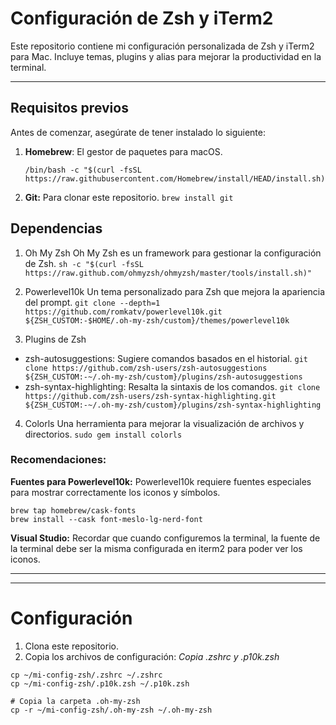 # Configuración de Zsh y iTerm2

Este repositorio contiene mi configuración personalizada de Zsh y iTerm2 para Mac. Incluye temas, plugins y alias para mejorar la productividad en la terminal.

---

## Requisitos previos

Antes de comenzar, asegúrate de tener instalado lo siguiente:

1. **Homebrew**: El gestor de paquetes para macOS.
   ```
   /bin/bash -c "$(curl -fsSL https://raw.githubusercontent.com/Homebrew/install/HEAD/install.sh)"
   ```

2. **Git:** Para clonar este repositorio.
```brew install git```

## Dependencias

1. Oh My Zsh
Oh My Zsh es un framework para gestionar la configuración de Zsh.
``` sh -c "$(curl -fsSL https://raw.github.com/ohmyzsh/ohmyzsh/master/tools/install.sh)" ```

2. Powerlevel10k
Un tema personalizado para Zsh que mejora la apariencia del prompt.
``` git clone --depth=1 https://github.com/romkatv/powerlevel10k.git ${ZSH_CUSTOM:-$HOME/.oh-my-zsh/custom}/themes/powerlevel10k ```

3. Plugins de Zsh
  - zsh-autosuggestions: Sugiere comandos basados en el historial.
   ``` git clone https://github.com/zsh-users/zsh-autosuggestions ${ZSH_CUSTOM:-~/.oh-my-zsh/custom}/plugins/zsh-autosuggestions ```
  - zsh-syntax-highlighting: Resalta la sintaxis de los comandos.
   ``` git clone https://github.com/zsh-users/zsh-syntax-highlighting.git ${ZSH_CUSTOM:-~/.oh-my-zsh/custom}/plugins/zsh-syntax-highlighting ```

4. Colorls
Una herramienta para mejorar la visualización de archivos y directorios.
``` sudo gem install colorls ```

### Recomendaciones:
**Fuentes para Powerlevel10k:** 
Powerlevel10k requiere fuentes especiales para mostrar correctamente los iconos y símbolos.
``` 
brew tap homebrew/cask-fonts
brew install --cask font-meslo-lg-nerd-font
```

**Visual Studio:** Recordar que cuando configuremos la terminal, la fuente de la terminal debe ser la misma configurada en iterm2 para poder ver los iconos.

-----
-----
# Configuración
1. Clona este repositorio.
2. Copia los archivos de configuración: *Copia .zshrc y .p10k.zsh*
``` 
cp ~/mi-config-zsh/.zshrc ~/.zshrc
cp ~/mi-config-zsh/.p10k.zsh ~/.p10k.zsh

# Copia la carpeta .oh-my-zsh
cp -r ~/mi-config-zsh/.oh-my-zsh ~/.oh-my-zsh
```

